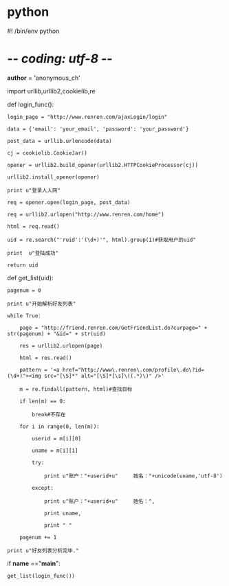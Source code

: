 python
======
#! /bin/env python

# -*- coding: utf-8 -*-

__author__ = 'anonymous_ch'

import urllib,urllib2,cookielib,re

 

 

def login_func():

    login_page = "http://www.renren.com/ajaxLogin/login"

    data = {'email': 'your_email', 'password': 'your_password'}

    post_data = urllib.urlencode(data)

    cj = cookielib.CookieJar()

    opener = urllib2.build_opener(urllib2.HTTPCookieProcessor(cj))

    urllib2.install_opener(opener)

    print u"登录人人网"

    req = opener.open(login_page, post_data)

    req = urllib2.urlopen("http://www.renren.com/home")

    html = req.read()

    uid = re.search("'ruid':'(\d+)'", html).group(1)#获取用户的uid"

    print  u"登陆成功"

    return uid

 

 

def get_list(uid):

    pagenum = 0

    print u"开始解析好友列表"

    while True:

        page = "http://friend.renren.com/GetFriendList.do?curpage=" + str(pagenum) + "&id=" + str(uid)

        res = urllib2.urlopen(page)

        html = res.read()

        pattern = '<a href="http://www\.renren\.com/profile\.do\?id=(\d+)"><img src="[\S]*" alt="[\S]*[\s]\((.*)\)" />'

        m = re.findall(pattern, html)#查找目标

        if len(m) == 0:

            break#不存在

        for i in range(0, len(m)):

            userid = m[i][0]

            uname = m[i][1]

            try:

                print u"账户："+userid+u"     姓名："+unicode(uname,'utf-8')

            except:

                print u"账户："+userid+u"     姓名：",

                print uname,

                print " "

        pagenum += 1

    print u"好友列表分析完毕."

 
if __name__ =="__main__":

    get_list(login_func())
